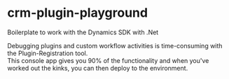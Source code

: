 # crm-plugin-playground
Boilerplate to work with the Dynamics SDK with .Net

Debugging plugins and custom workflow activities is time-consuming with the Plugin-Registration tool.  
This console app gives you 90% of the functionality and when you've worked out the kinks, you can then deploy to the environment. 
